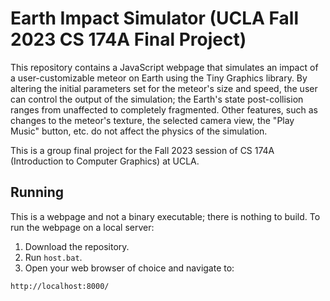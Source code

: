 # Earth Impact Simulator (UCLA Fall 2023 CS 174A Final Project)
This repository contains a JavaScript webpage that simulates an impact of a user-customizable meteor on Earth using the Tiny Graphics library. By altering the initial parameters set for the meteor's size and speed, the user can control the output of the simulation; the Earth's state post-collision ranges from unaffected to completely fragmented. Other features, such as changes to the meteor's texture, the selected camera view, the "Play Music" button, etc. do not affect the physics of the simulation.

This is a group final project for the Fall 2023 session of CS 174A (Introduction to Computer Graphics) at UCLA. 

## Running
This is a webpage and not a binary executable; there is nothing to build. To run the webpage on a local server:
1) Download the repository. 
2) Run `host.bat`.
3) Open your web browser of choice and navigate to:
```
http://localhost:8000/
```